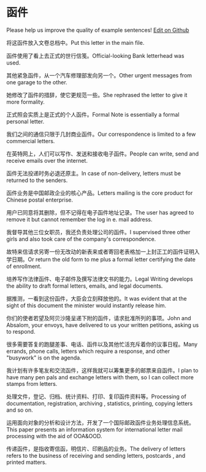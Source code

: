 # 函件

Please help us improve the quality of example sentences! [Edit on Github](https://github.com/jiyushe/jiyu-example-sentence-source/blob/main/chinese/hanjian.md)

<p><span class="chinese">将这函件放入文卷总档中。</span><span class="english">Put this letter in the main file.</span></p>

<p><span class="chinese">函件使用了看上去正式的世行信笺。</span><span class="english">Official-looking Bank letterhead was used.</span></p>

<p><span class="chinese">其他紧急函件，从一个汽车修理部发向另一个。</span><span class="english">Other urgent messages from one garage to the other.</span></p>

<p><span class="chinese">她修改了函件的措辞，使它更规范一些。</span><span class="english">She rephrased the letter to give it more formality.</span></p>

<p><span class="chinese">正式照会实质上是正式的个人函件。</span><span class="english">Formal Note is essentially a formal personal letter.</span></p>

<p><span class="chinese">我们之间的通信只限于几封商业函件。</span><span class="english">Our correspondence is limited to a few commercial letters.</span></p>

<p><span class="chinese">在英特网上，人们可以写作、发送和接收电子函件。</span><span class="english">People can write, send and receive emails over the internet.</span></p>

<p><span class="chinese">函件无法投递时务必退还原主。</span><span class="english">In case of non-delivery, letters must be returned to the senders.</span></p>

<p><span class="chinese">函件业务是中国邮政企业的核心产品。</span><span class="english">Letters mailing is the core product for Chinese postal enterprise.</span></p>

<p><span class="chinese">用户已同意将其删除，但不记得在电子函件地址记录。</span><span class="english">The user has agreed to remove it but cannot remember the log in e. mail address.</span></p>

<p><span class="chinese">我督导其他三位女职员，我还负责处理公司的函件。</span><span class="english">I supervised three other girls and also took care of the company's correspondence.</span></p>

<p><span class="chinese">故特来信请求另寄一份无改动的新表来或者寄回老表格加一上封正工的函件证明入学日期。</span><span class="english">Or return the old form to me plus a formal letter certifying the date of enrollment.</span></p>

<p><span class="chinese">培养写作法律函件、电子邮件及撰写法律文书的能力。</span><span class="english">Legal Writing develops the ability to draft formal letters, emails, and legal documents.</span></p>

<p><span class="chinese">据推测，一看到这份函件，大臣会立刻释放他的。</span><span class="english">It was evident that at the sight of this document the minister would instantly release him.</span></p>

<p><span class="chinese">你们的使者若望及阿贝沙隆呈递下附的函件，请求批准所列的事项。</span><span class="english">John and Absalom, your envoys, have delivered to us your written petitions, asking us to respond.</span></p>

<p><span class="chinese">很多需要答复的跑腿差事、电话、函件以及其他忙活充斥着你的议事日程。</span><span class="english">Many errands, phone calls, letters which require a response, and other "busywork" is on the agenda.</span></p>

<p><span class="chinese">我计划有许多笔友和交流函件，这样我就可以筹集更多的邮票来自函件。</span><span class="english">I plan to have many pen pals and exchange letters with them, so I can collect more stamps from letters.</span></p>

<p><span class="chinese">处理文件，登记、归档、统计资料、打印、复印函件资料等。</span><span class="english">Processing of documentation, registration, archiving , statistics, printing, copying letters and so on.</span></p>

<p><span class="chinese">运用面向对象的分析和设计方法，开发了一个国际邮政函件业务处理信息系统。</span><span class="english">This paper presents an information system for international letter mail processing with the aid of OOA&OOD.</span></p>

<p><span class="chinese">传递函件，是指收寄信函，明信片、印刷品的业务。</span><span class="english">The delivery of letters refers to the business of receiving and sending letters, postcards , and printed matters.</span></p>

